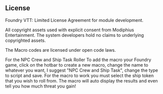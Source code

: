 ## License

Foundry VTT: Limited License Agreement for module development.

All copyright assets used with explicit consent from Modiphius Entertainment. The system developers hold no claims to underlying copyrighted assets.

The Macro codes are licensed under open code laws.

For the NPC Crew and Ship Task Roller
To add the macro your Foundry game, click on the hotbar to create a new macro, change the name to whatever you want, I suggest "NPC Crew and Ship Task", change the type to script and save.
For the macro to work you must select the ship token that you wish to roll from.
The macro will auto display the results and even tell you how much threat you gain!

